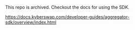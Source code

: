 This repo is archived. Checkout the docs for using the SDK.

https://docs.kyberswap.com/developer-guides/aggregator-sdk/overview/index.html
